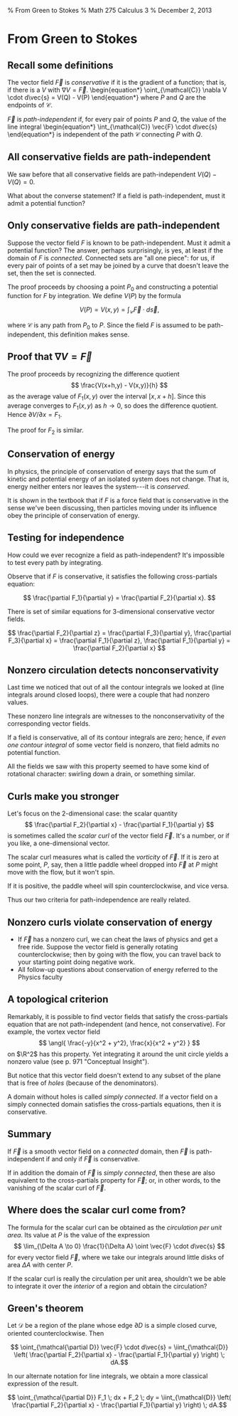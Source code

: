 % From Green to Stokes
% Math 275 Calculus 3
% December 2, 2013




# From Green to Stokes

## Recall some definitions

The vector field $\vec{F}$ is *conservative* if it is the gradient of a function; that is, if there is a $V$ with $\nabla V = \vec{F}$. 
\begin{equation*}
    \oint_{\mathcal{C}} \nabla V \cdot d\vec{s} = V(Q) - V(P)
\end{equation*}
where $P$ and $Q$ are the endpoints of $\mathcal{C}$.

$\vec{F}$ is *path-independent* if, for every pair of points $P$ and $Q$, the value of the line integral
\begin{equation*}
    \int_{\mathcal{C}} \vec{F} \cdot d\vec{s}
\end{equation*}
is independent of the path $\mathcal{C}$ connecting $P$ with $Q$.

## All conservative fields are path-independent

We saw before that all conservative fields are path-independent $V(Q) - V(Q) = 0$.

What about the converse statement? If a field is path-independent, must it admit a potential function?

## Only conservative fields are path-independent

Suppose the vector field $F$ is known to be path-independent. Must it admit a potential function? The answer, perhaps surprisingly, is yes, at least if the domain of $F$ is *connected*. Connected sets are "all one piece": for us, if every pair of points of a set may be joined by a curve that doesn't leave the set, then the set is connected.

The proof proceeds by choosing a point $P_0$ and constructing a potential function for $F$ by integration. We define $V(P)$ by the formula

$$ V(P) = V(x,y) = \int_{\mathcal{C}} \vec{F} \cdot d\vec{s}, $$

where $\mathcal{C}$ is any path from $P_0$ to $P$. Since the field $F$ is assumed to be path-independent, this definition makes sense.

## Proof that $\nabla V = \vec{F}$

The proof proceeds by recognizing the difference quotient
$$ \frac{V(x+h,y) - V(x,y)}{h} $$ as the average value of $F_1(x,y)$ over the interval $[x,x+h]$. Since this average converges to $F_1(x,y)$ as $h \to 0$, so does the difference quotient. Hence $\partial V/\partial x = F_1$. 

The proof for $F_2$ is similar.

## Conservation of energy

In physics, the principle of conservation of energy says that the sum of kinetic and potential energy of an isolated system does not change. That is, energy neither enters nor leaves the system---it is *conserved*. 

It is shown in the textbook that if $F$ is a force field that is conservative in the sense we've been discussing, then particles moving under its influence obey the principle of conservation of energy.

## Testing for independence

How could we ever recognize a field as path-independent? It's impossible to test every path by integrating. 

Observe that if $F$ is conservative, it satisfies the following cross-partials equation:

$$ \frac{\partial F_1}{\partial y} = \frac{\partial F_2}{\partial x}. $$

There is set of similar equations for 3-dimensional conservative vector fields.

$$ \frac{\partial F_2}{\partial z} = \frac{\partial F_3}{\partial y}, \frac{\partial F_3}{\partial x} = \frac{\partial F_1}{\partial z}, \frac{\partial F_1}{\partial y} = \frac{\partial F_2}{\partial x} $$

## Nonzero circulation detects nonconservativity

Last time we noticed that out of all the contour integrals we looked at (line integrals around closed loops), there were a couple that had nonzero values. 

These nonzero line integrals are witnesses to the nonconservativity of the corresponding vector fields.

If a field is conservative, all of its contour integrals are zero; hence, if *even one contour integral* of some vector field is nonzero, that field admits no potential function. 

All the fields we saw with this property seemed to have some kind of rotational character: swirling down a drain, or something similar.

## Curls make you stronger

Let's focus on the 2-dimensional case: the scalar quantity 
$$ \frac{\partial F_2}{\partial x} - \frac{\partial F_1}{\partial y} $$
is sometimes called the *scalar curl* of the vector field $\vec{F}$. It's a number, or if you like, a one-dimensional vector.

The scalar curl measures what is called the *vorticity* of $\vec{F}$. If it is zero at some point, $P$, say, then a little paddle wheel dropped into $\vec{F}$ at $P$ might move with the flow, but it won't spin.

If it is positive, the paddle wheel will spin counterclockwise, and vice versa. 

Thus our two criteria for path-independence are really related.

## Nonzero curls violate conservation of energy

* If $\vec{F}$ has a nonzero curl, we can cheat the laws of physics and get a free ride. Suppose the vector field is generally rotating counterclockwise; then by going with the flow, you can travel back to your starting point doing negative work.
* All follow-up questions about conservation of energy referred to the Physics faculty

## A topological criterion

Remarkably, it is possible to find vector fields that satisfy the cross-partials equation that are not path-independent (and hence, not conservative). For example, the vortex vector field
$$ \angl{ \frac{-y}{x^2 + y^2}, \frac{x}{x^2 + y^2} } $$
on $\R^2$ has this property. Yet integrating it around the unit circle yields a nonzero value (see p. 971 "Conceptual Insight").

But notice that this vector field doesn't extend to any subset of the plane that is free of *holes* (because of the denominators).

A domain without holes is called *simply connected*. If a vector field on a simply connected domain satisfies the cross-partials equations, then it is conservative.

## Summary

If $\vec{F}$ is a smooth vector field on a *connected* domain, then $\vec{F}$ is path-independent if and only if $\vec{F}$ is conservative.

If in addition the domain of $\vec{F}$ is *simply connected*, then these are also equivalent to the cross-partials property for $\vec{F}$; or, in other words, to the vanishing of the scalar curl of $\vec{F}$.

## Where does the scalar curl come from?

The formula for the scalar curl can be obtained as the *circulation per unit area*. Its value at $P$ is the value of the expression
$$ \lim_{\Delta A \to 0} \frac{1}{\Delta A} \oint \vec{F} \cdot d\vec{s} $$
for every vector field $\vec{F}$, where we take our integrals around little disks of area $\Delta A$ with center $P$.

If the scalar curl is really the circulation per unit area, shouldn't we be able to integrate it over the *interior* of a region and obtain the circulation?

## Green's theorem

Let $\mathcal{D}$ be a region of the plane whose edge $\partial D$ is a simple closed curve, oriented counterclockwise. Then

$$ \oint_{\mathcal{\partial D}} \vec{F} \cdot d\vec{s} = \iint_{\mathcal{D}} \left( \frac{\partial F_2}{\partial x} - \frac{\partial F_1}{\partial y} \right) \; dA.$$

In our alternate notation for line integrals, we obtain a more classical expression of the result.

$$ \oint_{\mathcal{\partial D}} F_1 \; dx + F_2 \; dy = \iint_{\mathcal{D}} \left( \frac{\partial F_2}{\partial x} - \frac{\partial F_1}{\partial y} \right) \; dA.$$
